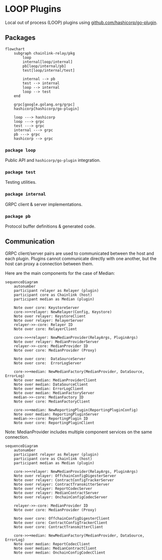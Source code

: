 # LOOP Plugins

Local out of process (LOOP) plugins using [github.com/hashicorp/go-plugin](https://github.com/hashicorp/go-plugin).

## Packages

```mermaid
flowchart
    subgraph chainlink-relay/pkg
        loop
        internal[loop/internal]
        pb[loop/internal/pb]
        test[loop/internal/test]

        internal --> pb
        test --> internal
        loop --> internal
        loop --> test
    end
    
    grpc[google.golang.org/grpc]
    hashicorp[hashicorp/go-plugin]

    loop ---> hashicorp
    loop ---> grpc
    test ---> grpc
    internal ---> grpc
    pb ---> grpc
    hashicorp --> grpc

```

### `package loop`

Public API and `hashicorp/go-plugin` integration.

### `package test`

Testing utilities.

### `package internal`

GRPC client & server implementations.

### `package pb`

Protocol buffer definitions & generated code.

## Communication

GRPC client/server pairs are used to communicated between the host and each plugin.
Plugins cannot communicate directly with one another, but the host can proxy a connection between them.

Here are the main components for the case of Median:  
```mermaid
sequenceDiagram
    autonumber
    participant relayer as Relayer (plugin)
    participant core as Chainlink (host)
    participant median as Median (plugin)

    Note over core: KeystoreServer
    core->>+relayer: NewRelayer(Config, Keystore)
    Note over relayer: KeystoreClient
    Note over relayer: RelayerServer
    relayer->>-core: Relayer ID 
    Note over core: RelayerClient

    core->>+relayer: NewMedianProvider(RelayArgs, PluginArgs)
    Note over relayer: MedianProviderServer
    relayer->>-core: MedianProvider ID
    Note over core: MedianProvider (Proxy)

    Note over core:  DataSourceServer
    Note over core:  ErrorLogServer

    core->>+median: NewMedianFactory(MedianProvider, DataSource, ErrorLog)
    Note over median: MedianProviderClient
    Note over median: DataSourceClient
    Note over median: ErrorLogClient
    Note over median: MedianFactoryServer
    median->>-core: MedianFactory ID
    Note over core: MedianFactoryClient

    core->>+median: NewReportingPlugin(ReportingPluginConfig)
    Note over median: ReportingPluginServer
    median->>-core: ReportingPlugin ID
    Note over core: ReportingPluginClient
```
Note: MedianProvider includes multiple component services on the same connection.
```mermaid
sequenceDiagram
    autonumber
    participant relayer as Relayer (plugin)
    participant core as Chainlink (host)
    participant median as Median (plugin)

    core->>+relayer: NewMedianProvider(RelayArgs, PluginArgs)
    Note over relayer: OffchainConfigDigesterServer
    Note over relayer: ContractConfigTrackerServer
    Note over relayer: ContractTransmitterServer
    Note over relayer: ReportCodecServer
    Note over relayer: MedianContractServer
    Note over relayer: OnchainConfigCodecServer
    
    relayer->>-core: MedianProvider ID
    Note over core: MedianProvider (Proxy)
    
    Note over core: OffchainConfigDigesterClient
    Note over core: ContractConfigTrackerClient
    Note over core: ContractTransmitterClient
    
    core->>+median: NewMedianFactory(MedianProvider, DataSource, ErrorLog)
    Note over median: ReportCodecClient
    Note over median: MedianContractClient
    Note over median: OnchainConfigCodecClient
```